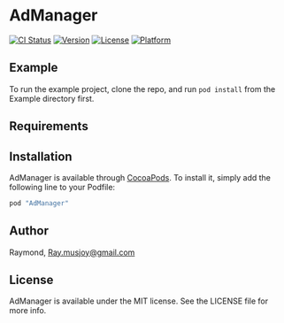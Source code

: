 # AdManager

[![CI Status](http://img.shields.io/travis/Raymond/AdManager.svg?style=flat)](https://travis-ci.org/Raymond/AdManager)
[![Version](https://img.shields.io/cocoapods/v/AdManager.svg?style=flat)](http://cocoapods.org/pods/AdManager)
[![License](https://img.shields.io/cocoapods/l/AdManager.svg?style=flat)](http://cocoapods.org/pods/AdManager)
[![Platform](https://img.shields.io/cocoapods/p/AdManager.svg?style=flat)](http://cocoapods.org/pods/AdManager)

## Example

To run the example project, clone the repo, and run `pod install` from the Example directory first.

## Requirements

## Installation

AdManager is available through [CocoaPods](http://cocoapods.org). To install
it, simply add the following line to your Podfile:

```ruby
pod "AdManager"
```

## Author

Raymond, Ray.musjoy@gmail.com

## License

AdManager is available under the MIT license. See the LICENSE file for more info.
